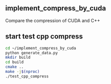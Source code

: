 ## implement_compress_by_cuda
Compare the compression of CUDA and C++
## start test cpp compress

```bash
cd ~/implement_compress_by_cuda
python generate_data.py
mkdir build
cd build 
cmake ..
make -j$(nproc)
./test_cpp_compress
```